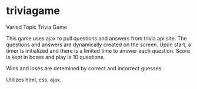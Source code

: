 # triviagame
Varied Topic Trivia Game

This game uses ajax to pull questions and answers from trivia api site.  The questions and answers are dynamically created on the screen.  Upon start, a timer is initialized and there is a limited time to answer each question.  Score is kept in boxes and play is 10 questions.

Wins and loses are detemined by correct and incorrect guesses.

Utilizes html, css, ajax.
